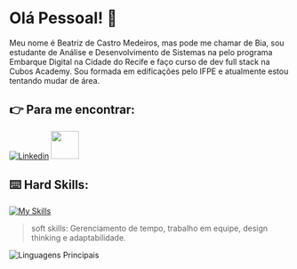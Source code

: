 # Olá Pessoal! :vulcan_salute:

Meu nome é Beatriz de Castro Medeiros, mas pode me chamar de Bia, sou estudante de Análise e Desenvolvimento de Sistemas na pelo programa Embarque Digital na Cidade do Recife e faço curso de dev full stack na Cubos Academy. Sou formada em edificações pelo IFPE e atualmente estou tentando mudar de área.

## :point_right: Para me encontrar:

[![Linkedin](https://img.shields.io/badge/LinkedIn-0077B5?style=for-the-badge&logo=linkedin&logoColor=white)](https://www.linkedin.com/in/beatrizdev/)
<a href="mailto:beatrizdecastrom98@outlook.com">
<img src="https://media.tenor.com/kXp0f-dmTXAAAAAi/%E6%94%B6%E5%88%B0-%E5%B7%A5%E4%BD%9C.gif" width="50px" />
</a>

## :keyboard: Hard Skills:

[![My Skills](https://skillicons.dev/icons?i=java,ts,css,html,nodejs,discord,figma,git,idea&theme=dark)](https://skillicons.dev)
> soft skills: Gerenciamento de tempo, trabalho em equipe, design thinking e adaptabilidade.

![Linguagens Principais](https://github-readme-stats.vercel.app/api/top-langs/?username=beatrizcdev&theme=tokyonight&hide_border=true&custom_title=Linguagens%20%Principais)
